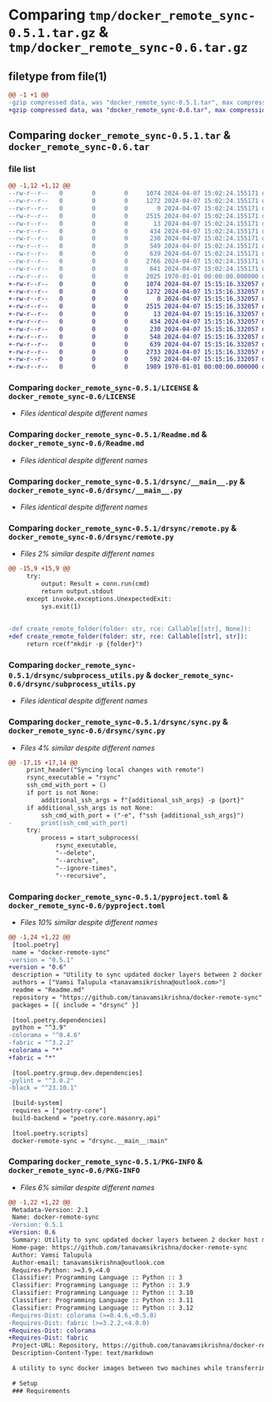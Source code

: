 # Comparing `tmp/docker_remote_sync-0.5.1.tar.gz` & `tmp/docker_remote_sync-0.6.tar.gz`

## filetype from file(1)

```diff
@@ -1 +1 @@
-gzip compressed data, was "docker_remote_sync-0.5.1.tar", max compression
+gzip compressed data, was "docker_remote_sync-0.6.tar", max compression
```

## Comparing `docker_remote_sync-0.5.1.tar` & `docker_remote_sync-0.6.tar`

### file list

```diff
@@ -1,12 +1,12 @@
--rw-r--r--   0        0        0     1074 2024-04-07 15:02:24.155171 docker_remote_sync-0.5.1/LICENSE
--rw-r--r--   0        0        0     1272 2024-04-07 15:02:24.155171 docker_remote_sync-0.5.1/Readme.md
--rw-r--r--   0        0        0        0 2024-04-07 15:02:24.155171 docker_remote_sync-0.5.1/drsync/__init__.py
--rw-r--r--   0        0        0     2515 2024-04-07 15:02:24.155171 docker_remote_sync-0.5.1/drsync/__main__.py
--rw-r--r--   0        0        0       13 2024-04-07 15:02:24.155171 docker_remote_sync-0.5.1/drsync/config.py
--rw-r--r--   0        0        0      434 2024-04-07 15:02:24.155171 docker_remote_sync-0.5.1/drsync/docker_interface.py
--rw-r--r--   0        0        0      230 2024-04-07 15:02:24.155171 docker_remote_sync-0.5.1/drsync/io_util.py
--rw-r--r--   0        0        0      549 2024-04-07 15:02:24.155171 docker_remote_sync-0.5.1/drsync/remote.py
--rw-r--r--   0        0        0      639 2024-04-07 15:02:24.155171 docker_remote_sync-0.5.1/drsync/subprocess_utils.py
--rw-r--r--   0        0        0     2766 2024-04-07 15:02:24.155171 docker_remote_sync-0.5.1/drsync/sync.py
--rw-r--r--   0        0        0      641 2024-04-07 15:02:24.155171 docker_remote_sync-0.5.1/pyproject.toml
--rw-r--r--   0        0        0     2025 1970-01-01 00:00:00.000000 docker_remote_sync-0.5.1/PKG-INFO
+-rw-r--r--   0        0        0     1074 2024-04-07 15:15:16.332057 docker_remote_sync-0.6/LICENSE
+-rw-r--r--   0        0        0     1272 2024-04-07 15:15:16.332057 docker_remote_sync-0.6/Readme.md
+-rw-r--r--   0        0        0        0 2024-04-07 15:15:16.332057 docker_remote_sync-0.6/drsync/__init__.py
+-rw-r--r--   0        0        0     2515 2024-04-07 15:15:16.332057 docker_remote_sync-0.6/drsync/__main__.py
+-rw-r--r--   0        0        0       13 2024-04-07 15:15:16.332057 docker_remote_sync-0.6/drsync/config.py
+-rw-r--r--   0        0        0      434 2024-04-07 15:15:16.332057 docker_remote_sync-0.6/drsync/docker_interface.py
+-rw-r--r--   0        0        0      230 2024-04-07 15:15:16.332057 docker_remote_sync-0.6/drsync/io_util.py
+-rw-r--r--   0        0        0      548 2024-04-07 15:15:16.332057 docker_remote_sync-0.6/drsync/remote.py
+-rw-r--r--   0        0        0      639 2024-04-07 15:15:16.332057 docker_remote_sync-0.6/drsync/subprocess_utils.py
+-rw-r--r--   0        0        0     2733 2024-04-07 15:15:16.332057 docker_remote_sync-0.6/drsync/sync.py
+-rw-r--r--   0        0        0      592 2024-04-07 15:15:16.332057 docker_remote_sync-0.6/pyproject.toml
+-rw-r--r--   0        0        0     1989 1970-01-01 00:00:00.000000 docker_remote_sync-0.6/PKG-INFO
```

### Comparing `docker_remote_sync-0.5.1/LICENSE` & `docker_remote_sync-0.6/LICENSE`

 * *Files identical despite different names*

### Comparing `docker_remote_sync-0.5.1/Readme.md` & `docker_remote_sync-0.6/Readme.md`

 * *Files identical despite different names*

### Comparing `docker_remote_sync-0.5.1/drsync/__main__.py` & `docker_remote_sync-0.6/drsync/__main__.py`

 * *Files identical despite different names*

### Comparing `docker_remote_sync-0.5.1/drsync/remote.py` & `docker_remote_sync-0.6/drsync/remote.py`

 * *Files 2% similar despite different names*

```diff
@@ -15,9 +15,9 @@
     try:
         output: Result = conn.run(cmd)
         return output.stdout
     except invoke.exceptions.UnexpectedExit:
         sys.exit(1)
 
 
-def create_remote_folder(folder: str, rce: Callable[[str], None]):
+def create_remote_folder(folder: str, rce: Callable[[str], str]):
     return rce(f"mkdir -p {folder}")
```

### Comparing `docker_remote_sync-0.5.1/drsync/subprocess_utils.py` & `docker_remote_sync-0.6/drsync/subprocess_utils.py`

 * *Files identical despite different names*

### Comparing `docker_remote_sync-0.5.1/drsync/sync.py` & `docker_remote_sync-0.6/drsync/sync.py`

 * *Files 4% similar despite different names*

```diff
@@ -17,15 +17,14 @@
     print_header("Syncing local changes with remote")
     rsync_executable = "rsync"
     ssh_cmd_with_port = ()
     if port is not None:
         additional_ssh_args = f"{additional_ssh_args} -p {port}"
     if additional_ssh_args is not None:
         ssh_cmd_with_port = ("-e", f"ssh {additional_ssh_args}")
-        print(ssh_cmd_with_port)
     try:
         process = start_subprocess(
             rsync_executable,
             "--delete",
             "--archive",
             "--ignore-times",
             "--recursive",
```

### Comparing `docker_remote_sync-0.5.1/pyproject.toml` & `docker_remote_sync-0.6/pyproject.toml`

 * *Files 10% similar despite different names*

```diff
@@ -1,24 +1,22 @@
 [tool.poetry]
 name = "docker-remote-sync"
-version = "0.5.1"
+version = "0.6"
 description = "Utility to sync updated docker layers between 2 docker host machines"
 authors = ["Vamsi Talupula <tanavamsikrishna@outlook.com>"]
 readme = "Readme.md"
 repository = "https://github.com/tanavamsikrishna/docker-remote-sync"
 packages = [{ include = "drsync" }]
 
 [tool.poetry.dependencies]
 python = "^3.9"
-colorama = "^0.4.6"
-fabric = "^3.2.2"
+colorama = "*"
+fabric = "*"
 
 [tool.poetry.group.dev.dependencies]
-pylint = "^3.0.2"
-black = "^23.10.1"
 
 [build-system]
 requires = ["poetry-core"]
 build-backend = "poetry.core.masonry.api"
 
 [tool.poetry.scripts]
 docker-remote-sync = "drsync.__main__:main"
```

### Comparing `docker_remote_sync-0.5.1/PKG-INFO` & `docker_remote_sync-0.6/PKG-INFO`

 * *Files 6% similar despite different names*

```diff
@@ -1,22 +1,22 @@
 Metadata-Version: 2.1
 Name: docker-remote-sync
-Version: 0.5.1
+Version: 0.6
 Summary: Utility to sync updated docker layers between 2 docker host machines
 Home-page: https://github.com/tanavamsikrishna/docker-remote-sync
 Author: Vamsi Talupula
 Author-email: tanavamsikrishna@outlook.com
 Requires-Python: >=3.9,<4.0
 Classifier: Programming Language :: Python :: 3
 Classifier: Programming Language :: Python :: 3.9
 Classifier: Programming Language :: Python :: 3.10
 Classifier: Programming Language :: Python :: 3.11
 Classifier: Programming Language :: Python :: 3.12
-Requires-Dist: colorama (>=0.4.6,<0.5.0)
-Requires-Dist: fabric (>=3.2.2,<4.0.0)
+Requires-Dist: colorama
+Requires-Dist: fabric
 Project-URL: Repository, https://github.com/tanavamsikrishna/docker-remote-sync
 Description-Content-Type: text/markdown
 
 A utility to sync docker images between two machines while transferring only the changed layers
 
 # Setup
 ### Requirements
```

